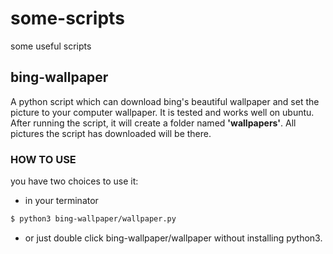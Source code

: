 # some-scripts
some useful scripts
## bing-wallpaper
A python script which can download bing's beautiful wallpaper and set the picture to your computer wallpaper. It is tested and works well on ubuntu.   
After running the script, it will create a folder named **'wallpapers'**. All pictures the script has downloaded will be there.
### HOW TO USE
you have two choices to use it:
* in your terminator
``` sh
$ python3 bing-wallpaper/wallpaper.py
``` 
* or just double click bing-wallpaper/wallpaper without installing python3.
